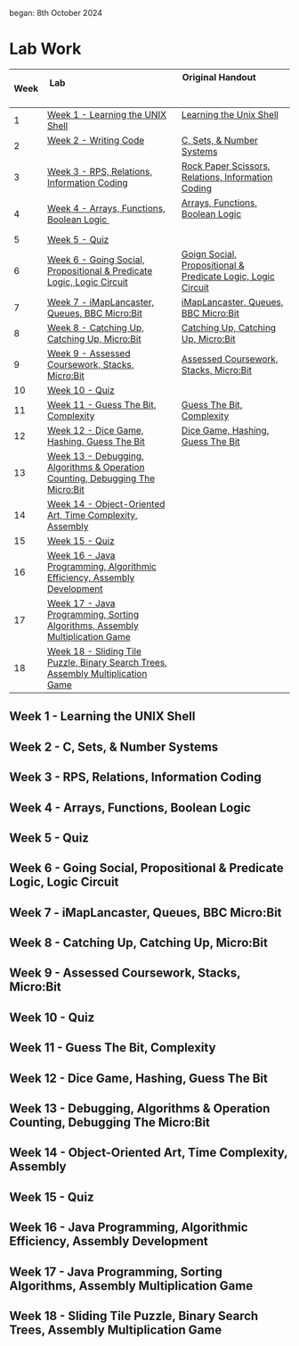 began: 8th October 2024

# Lab Work

| Week  | Lab                                                                                                                                                                 | Original Handout                                                                                     |
| ----- | ------------------------------------------------------------------------------------------------------------------------------------------------------------------- | ---------------------------------------------------------------------------------------------------- |
| 1     | [Week 1 - Learning the UNIX Shell](#week-1---learning-the-unix-shell)                                                                                               | [Learning the Unix Shell](/labMaterial/a.weekOneMaterial.pdf)                                        |
| 2     | [Week 2 - Writing Code](#week-2---c-sets--number-systems)                                                                                                           | [C, Sets, & Number Systems](/labMaterial/b.weekTwoMaterial.pdf)                                      |
| 3     | [Week 3 - RPS, Relations, Information Coding](#week-3---rps-relations-information-coding)                                                                           | [Rock Paper Scissors, Relations, Information Coding](/labMaterial/c.weekThreeMaterial.pdf)           |
| 4     | [Week 4 - Arrays, Functions, Boolean Logic ](#week-4---arrays-functions-boolean-logic)                                                                              | [Arrays, Functions, Boolean Logic](/labMaterial/d.weekFourMaterial.pdf)                              |
| 5     | [Week 5 - Quiz](#week-5---quiz)                                                                                                                                     | [](/labMaterial)                                                                                     |
| 6     | [Week 6 - Going Social, Propositional & Predicate Logic, Logic Circuit](#week-6---going-social-propositional--predicate-logic-logic-circuit)                        | [Goign Social, Propositional & Predicate Logic, Logic Circuit](/labMaterial/f.weekSixMaterial.pdf)   |
| 7     | [Week 7 - iMapLancaster, Queues, BBC Micro:Bit](#week-7---imaplancaster-queues-bbc-microbit)                                                                        | [iMapLancaster, Queues, BBC Micro:Bit](/labMaterial/g.weekSevenMaterial.pdf)                         |
| 8     | [Week 8 - Catching Up, Catching Up, Micro:Bit](#week-8---catching-up-catching-up-microbit)                                                                          | [Catching Up, Catching Up, Micro:Bit](/labMaterial/h.weekEightMaterial.pdf)                          |
| 9     | [Week 9 - Assessed Coursework, Stacks, Micro:Bit](#week-9---assessed-coursework-stacks-microbit)                                                                    | [Assessed Coursework, Stacks, Micro:Bit](/labMaterial/i.weekNineMaterial.pdf)                        |
| 10    | [Week 10 - Quiz](#week-10---quiz)                                                                                                                                   | [](/labMaterial)                                                                                     |
| 11    | [Week 11 - Guess The Bit, Complexity](#week-11---guess-the-bit-complexity)                                                                                          | [Guess The Bit, Complexity](/labMaterial/k.weekElevenMaterial.pdf)                                   |
| 12    | [Week 12 - Dice Game, Hashing, Guess The Bit](#week-12---dice-game-hashing-guess-the-bit)                                                                           | [Dice Game, Hashing, Guess The Bit](/labMaterial/l.weekTwelveMaterial.pdf)                           |
| 13    | [Week 13 - Debugging, Algorithms & Operation Counting, Debugging The Micro:Bit](#week-13---debugging-algorithms--operation-counting-debugging-the-microbit)         |                                                                                                      |
| 14    | [Week 14 - Object-Oriented Art, Time Complexity, Assembly](#week-14---object-oriented-art-time-complexity-assembly)                                                 |                                                                                                      |
| 15    | [Week 15 - Quiz](#week-15---quiz)                                                                                                                                   |                                                                                                      |
| 16    | [Week 16 - Java Programming, Algorithmic Efficiency, Assembly Development](#week-16---java-programming-algorithmic-efficiency-assembly-development)                 |                                                                                                      |
| 17    | [Week 17 - Java Programming, Sorting Algorithms, Assembly Multiplication Game](#week-17---java-programming-sorting-algorithms-assembly-multiplication-game)         |                                                                                                      |
| 18    | [Week 18 - Sliding Tile Puzzle, Binary Search Trees, Assembly Multiplication Game](#week-18---sliding-tile-puzzle-binary-search-trees-assembly-multiplication-game) |                                                                                                      |

## Week 1 - Learning the UNIX Shell

## Week 2 - C, Sets, & Number Systems

## Week 3 - RPS, Relations, Information Coding

## Week 4 - Arrays, Functions, Boolean Logic

## Week 5 - Quiz

## Week 6 - Going Social, Propositional & Predicate Logic, Logic Circuit

## Week 7 - iMapLancaster, Queues, BBC Micro:Bit

## Week 8 - Catching Up, Catching Up, Micro:Bit

## Week 9 - Assessed Coursework, Stacks, Micro:Bit

## Week 10 - Quiz

## Week 11 - Guess The Bit, Complexity

## Week 12 - Dice Game, Hashing, Guess The Bit

## Week 13 - Debugging, Algorithms & Operation Counting, Debugging The Micro:Bit

## Week 14 - Object-Oriented Art, Time Complexity, Assembly

## Week 15 - Quiz

## Week 16 - Java Programming, Algorithmic Efficiency, Assembly Development

## Week 17 - Java Programming, Sorting Algorithms, Assembly Multiplication Game

## Week 18 - Sliding Tile Puzzle, Binary Search Trees, Assembly Multiplication Game
